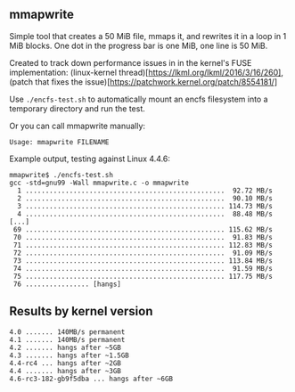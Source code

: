mmapwrite
---------

Simple tool that creates a 50 MiB file, mmaps it, and rewrites it in a
loop in 1 MiB blocks.
One dot in the progress bar is one MiB, one line is 50 MiB.

Created to track down performance issues in in the kernel's FUSE
implementation: (linux-kernel thread)[https://lkml.org/lkml/2016/3/16/260],
(patch that fixes the issue)[https://patchwork.kernel.org/patch/8554181/]

Use `./encfs-test.sh` to automatically mount an encfs filesystem into
a temporary directory and run the test.

Or you can call mmapwrite manually:
```
Usage: mmapwrite FILENAME
```

Example output, testing against Linux 4.4.6:

```
mmapwrite$ ./encfs-test.sh 
gcc -std=gnu99 -Wall mmapwrite.c -o mmapwrite
  1 ..................................................  92.72 MB/s
  2 ..................................................  90.10 MB/s
  3 .................................................. 114.73 MB/s
  4 ..................................................  88.48 MB/s
[...]
 69 .................................................. 115.62 MB/s
 70 ..................................................  91.83 MB/s
 71 .................................................. 112.83 MB/s
 72 ..................................................  91.09 MB/s
 73 .................................................. 113.84 MB/s
 74 ..................................................  91.59 MB/s
 75 .................................................. 117.75 MB/s
 76 ................ [hangs]

```

Results by kernel version
-------------------------

```
4.0 ....... 140MB/s permanent
4.1 ....... 140MB/s permanent
4.2 ....... hangs after ~5GB
4.3 ....... hangs after ~1.5GB
4.4-rc4 ... hangs after ~2GB
4.4 ....... hangs after ~3GB
4.6-rc3-182-gb9f5dba ... hangs after ~6GB
```
